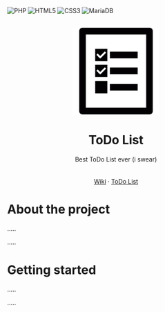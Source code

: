 ![PHP](https://img.shields.io/badge/php-%23777BB4.svg?style=for-the-badge&logo=php&logoColor=white) ![HTML5](https://img.shields.io/badge/html5-%23E34F26.svg?style=for-the-badge&logo=html5&logoColor=white) ![CSS3](https://img.shields.io/badge/css3-%231572B6.svg?style=for-the-badge&logo=css3&logoColor=white) ![MariaDB](https://img.shields.io/badge/MariaDB-003545?style=for-the-badge&logo=mariadb&logoColor=white)

<br />
<div align="center">
    <img src="./ressources/images/favicon.png" alt="Logo" width="200" height="200">
  </a>

  <h1 align="center">ToDo List</h1>

  <p align="center">
Best ToDo List ever (i swear)
    <br />
    <br />
    <br />
    <a href="https://codefirst.iut.uca.fr/git/PHPull/ToDoList/wiki/">Wiki</a>
    ·
    <a href="#">ToDo List</a>

  </p>
</div>

About the project
===

.....

.....


Getting started
===

.....

.....